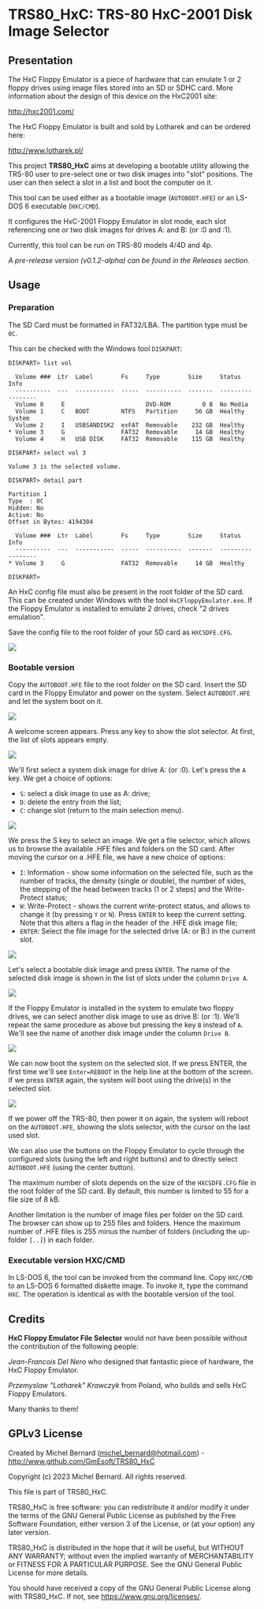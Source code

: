 TRS80_HxC: TRS-80 HxC-2001 Disk Image Selector
==============================================

Presentation
------------

The  HxC Floppy Emulator  is a piece of hardware that can emulate 1 or 2 floppy
drives using image files stored into an SD or SDHC card. More information about
the design of this device on the HxC2001 site:

  http://hxc2001.com/

The  HxC Floppy  Emulator is  built and  sold by  Lotharek and  can be  ordered
here:

  http://www.lotharek.pl/



This project **TRS80_HxC** aims at developing a bootable utility allowing
the TRS-80 user to pre-select one or two disk images into
"slot" positions. The user can then select a slot in a list
and boot the computer on it.

This tool can be used either as a bootable image (`AUTOBOOT.HFE`)
or an LS-DOS 6 executable (`HXC/CMD`).

It configures the HxC-2001 Floppy Emulator in slot mode, each
slot referencing one or two disk images for drives A: and B:
(or :0 and :1).

Currently, this tool can be run on TRS-80 models 4/4D and 4p.

_A pre-release version (v0.1.2-alpha) can be found in the Releases section._


Usage
-----

### Preparation

The SD Card must be formatted in FAT32/LBA. The partition type must be `0C`.

This can be checked with the Windows tool `DISKPART`:
```
DISKPART> list vol

  Volume ###  Ltr  Label        Fs     Type        Size     Status     Info
  ----------  ---  -----------  -----  ----------  -------  ---------  --------
  Volume 0     E                       DVD-ROM         0 B  No Media
  Volume 1     C   BOOT         NTFS   Partition     56 GB  Healthy    System
  Volume 2     I   USBSANDISK2  exFAT  Removable    232 GB  Healthy
* Volume 3     G                FAT32  Removable     14 GB  Healthy
  Volume 4     H   USB DISK     FAT32  Removable    115 GB  Healthy

DISKPART> select vol 3

Volume 3 is the selected volume.

DISKPART> detail part

Partition 1
Type  : 0C
Hidden: No
Active: No
Offset in Bytes: 4194304

  Volume ###  Ltr  Label        Fs     Type        Size     Status     Info
  ----------  ---  -----------  -----  ----------  -------  ---------  --------
* Volume 3     G                FAT32  Removable     14 GB  Healthy

DISKPART>
```

An HxC config file must also be present in the root folder of the SD card. This
can be created under Windows with the tool `HxCFloppyEmulator.exe`. If the Floppy
Emulator is installed to emulate 2 drives, check "2 drives emulation".

Save the config file to the root folder of your SD card as `HXCSDFE.CFG`.

![](pics/HXCSDFE.PNG)


### Bootable version

Copy the `AUTOBOOT.HFE` file to the root folder on the SD card.
Insert the SD card in the Floppy Emulator and power on the system.
Select `AUTOBOOT.HFE` and let the system boot on it.

![](pics/HxC01.PNG)

A welcome screen appears. Press any key to show the slot selector.
At first, the list of slots appears empty. 

![](pics/HxC02.PNG)

We'll first select a system disk image for drive A: (or :0). Let's
press the `A` key. We get a choice of options:
- `S`: select a disk image to use as A: drive;
- `D`: delete the entry from the list;
- `C`: change slot (return to the main selection menu).

![](pics/HxC03.PNG)

We press the S key to select an image. We get a file selector, which
allows us to browse the available .HFE files and folders on the
SD card. After moving the cursor on a .HFE file, we have a new
choice of options:
- `I`: Information - show some information on the selected file, such
  as the number of tracks, the density (single or double), the number
  of sides, the stepping of the head between tracks (1 or 2 steps)
  and the Write-Protect status;
- `W`: Write-Protect - shows the current write-protect status, and
  allows to change it (by pressing `Y` or `N`). Press `ENTER` to keep
  the current setting. Note that this alters a flag in the header
  of the .HFE disk image file;
- `ENTER`: Select the file image for the selected drive (A: or B:)
  in the current slot.

![](pics/HxC04.PNG)

Let's select a bootable disk image and press `ENTER`. The name of the 
selected disk image is shown in the list of slots under the column
`Drive A`.

![](pics/HxC05.PNG)

If the Floppy Emulator is installed in the system to emulate two
floppy drives, we can select another disk image to use as drive B:
(or :1). We'll repeat the same procedure as above but pressing the
key `B` instead of `A`. We'll see the name of another disk image under
the column `Drive B`.

![](pics/HxC06.PNG)

We can now boot the system on the selected slot. If we press ENTER,
the first time we'll see `Enter=REBOOT` in the help line at the
bottom of the screen. If we press `ENTER` again, the system will
boot using the drive(s) in the selected slot.

![](pics/HxC07.PNG)

If we power off the TRS-80, then power it on again, the system will
reboot on the `AUTOBOOT.HFE`, showing the slots selector, with the
cursor on the last used slot.

We can also use the buttons on the Floppy Emulator to cycle through 
the configured slots (using the left and right buttons) and to directly
select `AUTOBOOT.HFE` (using the center button).

The maximum number of slots depends on the size of the `HXCSDFE.CFG` 
file in the root folder of the SD card. By default, this number is 
limited to 55 for a file size of 8 kB.

Another limitation is the number of image files per folder on the
SD card. The browser can show up to 255 files and folders. Hence
the maximum number of .HFE files is 255 minus the number of folders
(including the up-folder `[..]`) in each folder.


### Executable version HXC/CMD

In LS-DOS 6, the tool can be invoked from the command line.
Copy `HXC/CMD` to an LS-DOS 6 formatted diskette image. To invoke it,
type the command `HXC`. The operation is identical as with the bootable
version of the tool.


Credits
-------

**HxC Floppy Emulator File Selector** would not  have  been possible without  
the  contribution of  the following people:

_Jean-Francois Del Nero_ who designed that fantastic piece of hardware, the HxC
Floppy Emulator.

_Przemyslaw "Lotharek" Krawczyk_ from  Poland, who builds  and sells HxC Floppy
Emulators.

Many thanks to them!


GPLv3 License
-------------

Created by Michel Bernard (michel_bernard@hotmail.com) - 
<http://www.github.com/GmEsoft/TRS80_HxC>

Copyright (c) 2023 Michel Bernard. All rights reserved.

This file is part of TRS80_HxC.

TRS80_HxC is free software: you can redistribute it and/or modify
it under the terms of the GNU General Public License as published by
the Free Software Foundation, either version 3 of the License, or
(at your option) any later version.

TRS80_HxC is distributed in the hope that it will be useful,
but WITHOUT ANY WARRANTY; without even the implied warranty of
MERCHANTABILITY or FITNESS FOR A PARTICULAR PURPOSE.  See the
GNU General Public License for more details.

You should have received a copy of the GNU General Public License
along with TRS80_HxC.  If not, see <https://www.gnu.org/licenses/>.
